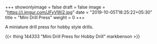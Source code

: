 +++
showonlyimage = false
draft = false
image = "https://i.imgur.com/JFyVWi2.jpg"
date = "2019-10-05T18:25:22+05:30"
title = "Mini Drill Press"
weight = 0
+++

A miniature drill press for hobby style drills. 
<!--more-->

{{< thing 144333 "Mini Drill Press for Hobby Drill" markbenson >}}
